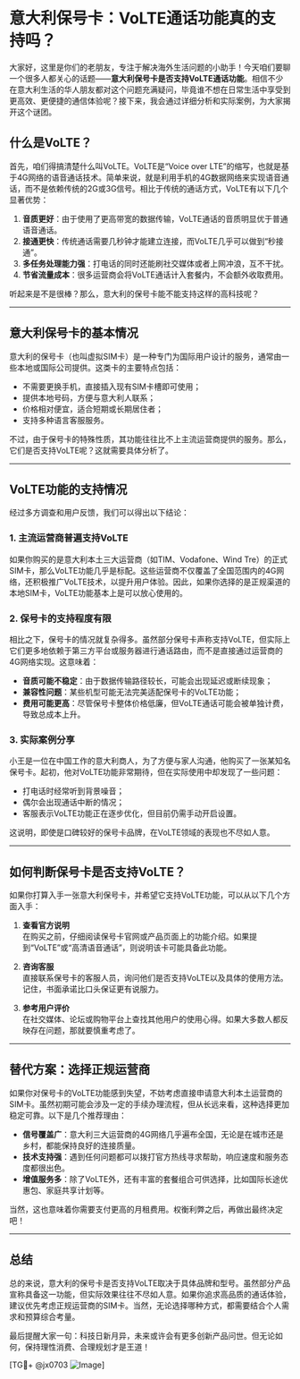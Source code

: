 # 意大利保号卡：VoLTE通话功能真的支持吗？

大家好，这里是你们的老朋友，专注于解决海外生活问题的小助手！今天咱们要聊一个很多人都关心的话题——**意大利保号卡是否支持VoLTE通话功能**。相信不少在意大利生活的华人朋友都对这个问题充满疑问，毕竟谁不想在日常生活中享受到更高效、更便捷的通信体验呢？接下来，我会通过详细分析和实际案例，为大家揭开这个谜团。

## 什么是VoLTE？
首先，咱们得搞清楚什么叫VoLTE。VoLTE是“Voice over LTE”的缩写，也就是基于4G网络的语音通话技术。简单来说，就是利用手机的4G数据网络来实现语音通话，而不是依赖传统的2G或3G信号。相比于传统的通话方式，VoLTE有以下几个显著优势：

1. **音质更好**：由于使用了更高带宽的数据传输，VoLTE通话的音质明显优于普通语音通话。
2. **接通更快**：传统通话需要几秒钟才能建立连接，而VoLTE几乎可以做到“秒接通”。
3. **多任务处理能力强**：打电话的同时还能刷社交媒体或者上网冲浪，互不干扰。
4. **节省流量成本**：很多运营商会将VoLTE通话计入套餐内，不会额外收取费用。

听起来是不是很棒？那么，意大利的保号卡能不能支持这样的高科技呢？

---

## 意大利保号卡的基本情况
意大利的保号卡（也叫虚拟SIM卡）是一种专门为国际用户设计的服务，通常由一些本地或国际公司提供。这类卡的主要特点包括：

- 不需要更换手机，直接插入现有SIM卡槽即可使用；
- 提供本地号码，方便与意大利人联系；
- 价格相对便宜，适合短期或长期居住者；
- 支持多种语言客服服务。

不过，由于保号卡的特殊性质，其功能往往比不上主流运营商提供的服务。那么，它们是否支持VoLTE呢？这就需要具体分析了。

---

## VoLTE功能的支持情况
经过多方调查和用户反馈，我们可以得出以下结论：

### 1. **主流运营商普遍支持VoLTE**
如果你购买的是意大利本土三大运营商（如TIM、Vodafone、Wind Tre）的正式SIM卡，那么VoLTE功能几乎是标配。这些运营商不仅覆盖了全国范围内的4G网络，还积极推广VoLTE技术，以提升用户体验。因此，如果你选择的是正规渠道的本地SIM卡，VoLTE功能基本上是可以放心使用的。

### 2. **保号卡的支持程度有限**
相比之下，保号卡的情况就复杂得多。虽然部分保号卡声称支持VoLTE，但实际上它们更多地依赖于第三方平台或服务器进行通话路由，而不是直接通过运营商的4G网络实现。这意味着：

- **音质可能不稳定**：由于数据传输路径较长，可能会出现延迟或断续现象；
- **兼容性问题**：某些机型可能无法完美适配保号卡的VoLTE功能；
- **费用可能更高**：尽管保号卡整体价格低廉，但VoLTE通话可能会被单独计费，导致总成本上升。

### 3. **实际案例分享**
小王是一位在中国工作的意大利商人，为了方便与家人沟通，他购买了一张某知名保号卡。起初，他对VoLTE功能非常期待，但在实际使用中却发现了一些问题：

- 打电话时经常听到背景噪音；
- 偶尔会出现通话中断的情况；
- 客服表示VoLTE功能正在逐步优化，但目前仍需手动开启设置。

这说明，即使是口碑较好的保号卡品牌，在VoLTE领域的表现也不尽如人意。

---

## 如何判断保号卡是否支持VoLTE？
如果你打算入手一张意大利保号卡，并希望它支持VoLTE功能，可以从以下几个方面入手：

1. **查看官方说明**  
   在购买之前，仔细阅读保号卡官网或产品页面上的功能介绍。如果提到“VoLTE”或“高清语音通话”，则说明该卡可能具备此功能。

2. **咨询客服**  
   直接联系保号卡的客服人员，询问他们是否支持VoLTE以及具体的使用方法。记住，书面承诺比口头保证更有说服力。

3. **参考用户评价**  
   在社交媒体、论坛或购物平台上查找其他用户的使用心得。如果大多数人都反映存在问题，那就要慎重考虑了。

---

## 替代方案：选择正规运营商
如果你对保号卡的VoLTE功能感到失望，不妨考虑直接申请意大利本土运营商的SIM卡。虽然初期可能会涉及一定的手续办理流程，但从长远来看，这种选择更加稳定可靠。以下是几个推荐理由：

- **信号覆盖广**：意大利三大运营商的4G网络几乎遍布全国，无论是在城市还是乡村，都能保持良好的连接质量。
- **技术支持强**：遇到任何问题都可以拨打官方热线寻求帮助，响应速度和服务态度都很出色。
- **增值服务多**：除了VoLTE外，还有丰富的套餐组合可供选择，比如国际长途优惠包、家庭共享计划等。

当然，这也意味着你需要支付更高的月租费用。权衡利弊之后，再做出最终决定吧！

---

## 总结
总的来说，意大利的保号卡是否支持VoLTE取决于具体品牌和型号。虽然部分产品宣称具备这一功能，但实际效果往往不尽如人意。如果你追求高品质的通话体验，建议优先考虑正规运营商的SIM卡。当然，无论选择哪种方式，都需要结合个人需求和预算综合考量。

最后提醒大家一句：科技日新月异，未来或许会有更多创新产品问世。但无论如何，保持理性消费、合理规划才是王道！

[TG💪+ @jx0703 ![Image](https://github.com/user-attachments/assets/dbca1d08-cadb-493c-b0ec-ad6f7a83f270)]
